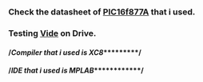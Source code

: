 
#

### Check the datasheet of [PIC16f877A](https://www.microchip.com/wwwproducts/en/PIC16F877A) that i used.
 

###   Testing [Vide](https://drive.google.com/file/d/1WYxe5F5uFLNkFtCmZjRUc0qwqAzCdEgk/view?usp=drivesdk) on Drive.
   

#### /*********************************Compiler that i used is XC8******************************************/
#### /*********************************IDE that i used is MPLAB*********************************************/
